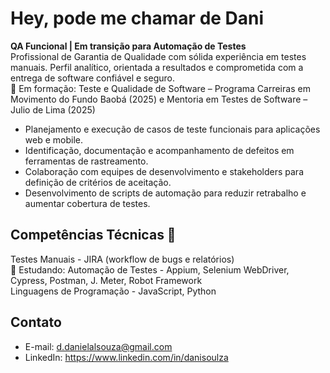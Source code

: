 # Hey, pode me chamar de Dani 

**QA Funcional | Em transição para Automação de Testes**  
Profissional de Garantia de Qualidade com sólida experiência em testes manuais. Perfil analítico, orientada a resultados e comprometida com a entrega de software confiável e seguro.  
🌱 Em formação: Teste e Qualidade de Software – Programa Carreiras em Movimento do Fundo Baobá (2025) e Mentoria em Testes de Software – Julio de Lima (2025)

- Planejamento e execução de casos de teste funcionais para aplicações web e mobile.
- Identificação, documentação e acompanhamento de defeitos em ferramentas de rastreamento.
- Colaboração com equipes de desenvolvimento e stakeholders para definição de critérios de aceitação.
- Desenvolvimento de scripts de automação para reduzir retrabalho e aumentar cobertura de testes.

## Competências Técnicas 🚀

Testes Manuais - JIRA (workflow de bugs e relatórios)      
🌱 Estudando: Automação de Testes - Appium, Selenium WebDriver, Cypress, Postman, J. Meter, Robot Framework  
Linguagens de Programação -  JavaScript, Python                  

## Contato

- E-mail: d.danielalsouza@gmail.com
- LinkedIn: https://www.linkedin.com/in/danisoulza
   
